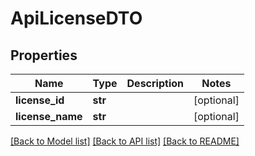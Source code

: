 # ApiLicenseDTO

## Properties
Name | Type | Description | Notes
------------ | ------------- | ------------- | -------------
**license_id** | **str** |  | [optional] 
**license_name** | **str** |  | [optional] 

[[Back to Model list]](../README.md#documentation-for-models) [[Back to API list]](../README.md#documentation-for-api-endpoints) [[Back to README]](../README.md)

